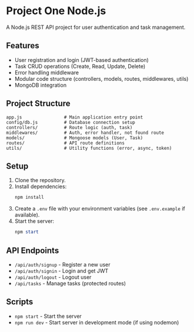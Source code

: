 # Project One Node.js

A Node.js REST API project for user authentication and task management.

## Features

- User registration and login (JWT-based authentication)
- Task CRUD operations (Create, Read, Update, Delete)
- Error handling middleware
- Modular code structure (controllers, models, routes, middlewares, utils)
- MongoDB integration

## Project Structure

```
app.js                # Main application entry point
config/db.js          # Database connection setup
controllers/          # Route logic (auth, task)
middlewares/          # Auth, error handler, not found route
models/               # Mongoose models (User, Task)
routes/               # API route definitions
utils/                # Utility functions (error, async, token)
```

## Setup

1. Clone the repository.
2. Install dependencies:
   ```powershell
   npm install
   ```
3. Create a `.env` file with your environment variables (see `.env.example` if available).
4. Start the server:
   ```powershell
   npm start
   ```

## API Endpoints

- `/api/auth/signup` - Register a new user
- `/api/auth/signin` - Login and get JWT
- `/api/auth/logout` - Logout user
- `/api/tasks` - Manage tasks (protected routes)

## Scripts

- `npm start` - Start the server
- `npm run dev` - Start server in development mode (if using nodemon)
